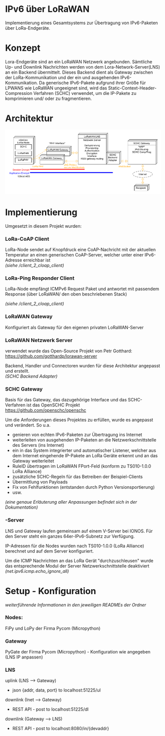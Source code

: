 IPv6 über LoRaWAN
===================

Implementierung eines Gesamtsystems zur Übertragung von IPv6-Paketen über LoRa-Endgeräte.

# Konzept
Lora-Endgeräte sind an ein LoRaWAN Netzwerk angebunden.
Sämtliche Up- und Downlink Nachrichten werden von dem Lora-Network-Server(LNS) an ein Backend übermittelt.
Dieses Backend dient als Gateway zwischen der LoRa-Kommunikation und der ein und ausgehenden IPv6-Kommunikation.
Da generische IPv6-Pakete aufgrund ihrer Größe für LPWANS wie LoRaWAN ungeeignet sind, wird das Static-Context-Header-Compression Verfahren (SCHC) verwendet, um die IP-Pakete zu komprimieren und/ oder zu fragmentieren.


# Architektur
![Alt text](architektur2.png?raw=true "Architektur")


# Implementierung

Umgesetzt in diesem Projekt wurden:


### LoRa-CoAP Client
LoRa-Node sendet auf Knopfdruck eine CoAP-Nachricht mit der aktuellen Temperatur an einen generischen CoAP-Server, welcher unter einer IPv6-Adresse erreichbar ist \
*(siehe /client_2_cloap_client)*

### LoRa-Ping Responder Client
LoRa-Node empfängt ICMPv6 Request Paket und antwortet mit passendem Response (über LoRaWAN/ den oben beschriebenen Stack) 

*(siehe /client_2_cloap_client)*

### LoRaWAN Gateway
Konfiguriert als Gateway für den eigenen privaten LoRaWAN-Server

### LoRaWAN Netzwerk Server
verwendet wurde das Open-Source Projekt von Petr Gotthard:\
https://github.com/gotthardp/lorawan-server

Backend, Handler und Connectoren wurden für diese Architektur angepasst und erstellt.\
*(SCHC Backend Adapter)*


### SCHC Gateway
Basis für das Gateway, das dazugehörige Interface und das SCHC-Verfahren ist das OpenSCHC Projekt\
https://github.com/openschc/openschc

Um die Anforderungen dieses Projektes zu erfüllen, wurde es angepasst und verändert. So u.a.
- genieren von echten IPv6-Paketen zur Übertragung ins Internet
- weiterleiten von ausgehenden IP-Paketen an die Netzwerkschnittstelle des Servers (ins Internet)
- ein in das System integrierter und automatischer Listener, welcher aus dem Internet eingehende IP-Pakete an LoRa Geräte erkennt und an das Gateway weiterleitet 
- RuleID übertragen im LoRaWAN FPort-Feld (konform zu TS010-1.0.0 LoRa Alliance)
- zusätzliche SCHC-Regeln für das Betreiben der Beispiel-Clients
- Übermittlung von Payloads
- Fix von Fehlfunktionen (entstanden durch Python Versionsportierung)
- usw.

*(eine genaue Erläuterung aller Anpassungen befindet sich in der Dokumentation)*

### -Server
LNS und Gateway laufen gemeinsam auf einem V-Server bei IONOS.
Für den Server steht ein ganzes 64er-IPv6-Subnetz zur Verfügung.

IP-Adressen für die Nodes wurden nach TS010-1.0.0 (LoRa Alliance) berechnet und auf dem Server konfiguriert.

Um die ICMP Nachrichten an das LoRa Gerät "durchzuschleusen" wurde das entsprechende Modul der Server Netzwerkschnittstelle deaktiviert\
*(net.ipv6.icmp.echo_ignore_all)*


# Setup - Konfiguration
*weiterführende Informationen in den jeweiligen READMEs der Ordner*

### Nodes:
FiPy und LoPy der Firma Pycom (Micropython)

### Gateway
PyGate der Firma Pycom (Micropython) - Konfiguration wie angegeben (LNS IP anpassen)

### LNS
uplink (LNS --> Gateway)
- json {addr, data, port} to localhost:51225/ul

downlink (Inet --> Gateway)
- REST API - post to localhost:51225/dl

downlink (Gateway --> LNS)
- REST API - post to localhost:8080/in/{devaddr}

